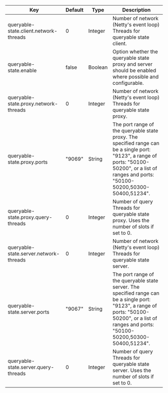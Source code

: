 | Key | Default | Type | Description |
|-----|---------|------|-------------|
| queryable-state.client.network-threads | 0 | Integer | Number of network (Netty's event loop) Threads for queryable state client. |
| queryable-state.enable | false | Boolean | Option whether the queryable state proxy and server should be enabled where possible and configurable. |
| queryable-state.proxy.network-threads | 0 | Integer | Number of network (Netty's event loop) Threads for queryable state proxy. |
| queryable-state.proxy.ports | "9069" | String | The port range of the queryable state proxy. The specified range can be a single port: "9123", a range of ports: "50100-50200", or a list of ranges and ports: "50100-50200,50300-50400,51234". |
| queryable-state.proxy.query-threads | 0 | Integer | Number of query Threads for queryable state proxy. Uses the number of slots if set to 0. |
| queryable-state.server.network-threads | 0 | Integer | Number of network (Netty's event loop) Threads for queryable state server. |
| queryable-state.server.ports | "9067" | String | The port range of the queryable state server. The specified range can be a single port: "9123", a range of ports: "50100-50200", or a list of ranges and ports: "50100-50200,50300-50400,51234". |
| queryable-state.server.query-threads | 0 | Integer | Number of query Threads for queryable state server. Uses the number of slots if set to 0. |
